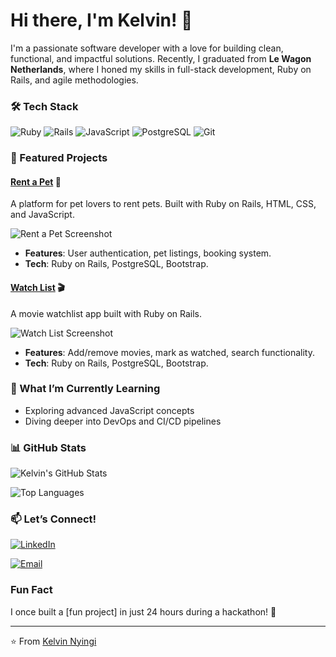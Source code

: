 # Hi there, I'm Kelvin! 👋

I'm a passionate software developer with a love for building clean, functional, and impactful solutions. Recently, I graduated from **Le Wagon Netherlands**, where I honed my skills in full-stack development, Ruby on Rails, and agile methodologies.

### 🛠️ Tech Stack
![Ruby](https://img.shields.io/badge/Ruby-CC342D?style=for-the-badge&logo=ruby&logoColor=white)
![Rails](https://img.shields.io/badge/Rails-CC0000?style=for-the-badge&logo=ruby-on-rails&logoColor=white)
![JavaScript](https://img.shields.io/badge/JavaScript-F7DF1E?style=for-the-badge&logo=javascript&logoColor=black)
![PostgreSQL](https://img.shields.io/badge/PostgreSQL-316192?style=for-the-badge&logo=postgresql&logoColor=white)
![Git](https://img.shields.io/badge/Git-F05032?style=for-the-badge&logo=git&logoColor=white)

### 🚀 Featured Projects

#### [Rent a Pet](https://github.com/kelvinnyingi/rent-a-pet) 🐾
A platform for pet lovers to rent pets. Built with Ruby on Rails, HTML, CSS, and JavaScript.

![Rent a Pet Screenshot](https://github.com/kelvinnyingi/rent-a-pet/blob/main/assets/rent-a-pet-screenshot.png)

- **Features**: User authentication, pet listings, booking system.
- **Tech**: Ruby on Rails, PostgreSQL, Bootstrap.

#### [Watch List](https://github.com/kelvinnyingi/watch-list) 🎬
A movie watchlist app built with Ruby on Rails.

![Watch List Screenshot](https://github.com/kelvinnyingi/watch-list/blob/main/assets/watch-list-screenshot.png)

- **Features**: Add/remove movies, mark as watched, search functionality.
- **Tech**: Ruby on Rails, PostgreSQL, Bootstrap.

### 🌱 What I’m Currently Learning
- Exploring advanced JavaScript concepts
- Diving deeper into DevOps and CI/CD pipelines

### 📊 GitHub Stats
![Kelvin's GitHub Stats](https://github-readme-stats.vercel.app/api?username=kelvinnyingi&show_icons=true&theme=radical)

![Top Languages](https://github-readme-stats.vercel.app/api/top-langs/?username=kelvinnyingi&layout=compact&theme=radical)

### 📫 Let’s Connect!
[![LinkedIn](https://img.shields.io/badge/LinkedIn-0077B5?style=for-the-badge&logo=linkedin&logoColor=white)](https://www.linkedin.com/in/kelvinnyingi/)

[![Email](https://img.shields.io/badge/Email-D14836?style=for-the-badge&logo=gmail&logoColor=white)](mailto:adikelvin1@gmail.com)

### Fun Fact
I once built a [fun project] in just 24 hours during a hackathon! 🚀

---

⭐️ From [Kelvin Nyingi](https://github.com/kelvinnyingi)
